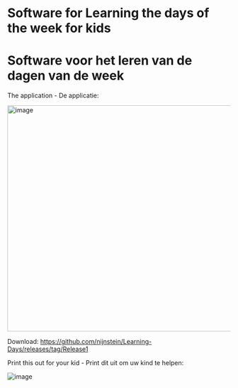 # Software for Learning the days of the week for kids 
# Software voor het leren van de dagen van de week

The application - De applicatie: 

<img width="509" alt="image" src="https://github.com/user-attachments/assets/a19e06e9-e809-47ca-8463-5587cd8e26a1">

Download: https://github.com/nijnstein/Learning-Days/releases/tag/Release1


Print this out for your kid - Print dit uit om uw kind te helpen:

![image](https://github.com/user-attachments/assets/a0149b4c-924a-4dda-9251-54b1e0d21ec5)

